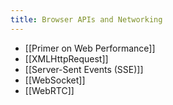 ```yaml
---
title: Browser APIs and Networking
---
```


- [[Primer on Web Performance]]
- [[XMLHttpRequest]]
- [[Server-Sent Events (SSE)]]
- [[WebSocket]]
- [[WebRTC]]
